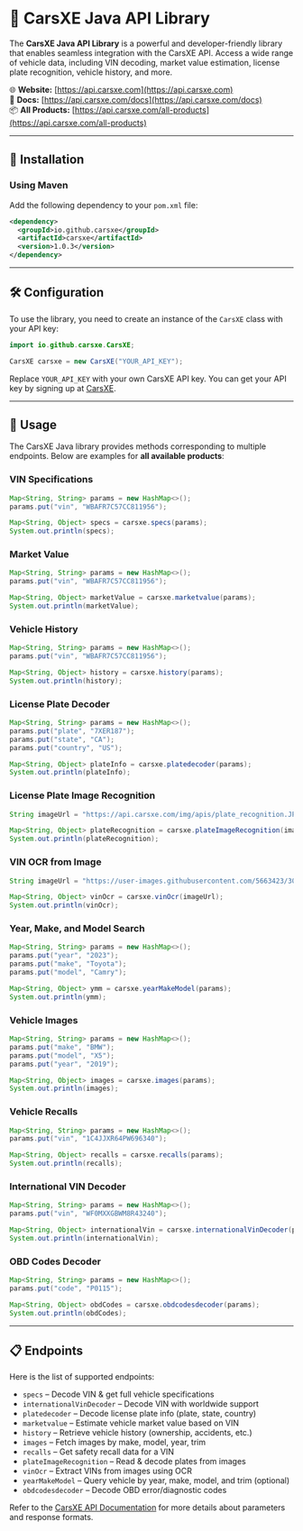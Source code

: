 # 🚗 CarsXE Java API Library

The **CarsXE Java API Library** is a powerful and developer-friendly library that enables seamless integration with the CarsXE API. Access a wide range of vehicle data, including VIN decoding, market value estimation, license plate recognition, vehicle history, and more.

🌐 **Website:** [https://api.carsxe.com](https://api.carsxe.com)  
📄 **Docs:** [https://api.carsxe.com/docs](https://api.carsxe.com/docs)  
📦 **All Products:** [https://api.carsxe.com/all-products](https://api.carsxe.com/all-products)

---

## 🚀 Installation

### Using Maven

Add the following dependency to your `pom.xml` file:

```xml
<dependency>
  <groupId>io.github.carsxe</groupId>
  <artifactId>carsxe</artifactId>
  <version>1.0.3</version>
</dependency>
```

---

## 🛠️ Configuration

To use the library, you need to create an instance of the `CarsXE` class with your API key:

```java
import io.github.carsxe.CarsXE;

CarsXE carsxe = new CarsXE("YOUR_API_KEY");
```

Replace `YOUR_API_KEY` with your own CarsXE API key. You can get your API key by signing up at [CarsXE](https://api.carsxe.com).

---

## 📖 Usage

The CarsXE Java library provides methods corresponding to multiple endpoints. Below are examples for **all available products**:

### VIN Specifications

```java
Map<String, String> params = new HashMap<>();
params.put("vin", "WBAFR7C57CC811956");

Map<String, Object> specs = carsxe.specs(params);
System.out.println(specs);
```

### Market Value

```java
Map<String, String> params = new HashMap<>();
params.put("vin", "WBAFR7C57CC811956");

Map<String, Object> marketValue = carsxe.marketvalue(params);
System.out.println(marketValue);
```

### Vehicle History

```java
Map<String, String> params = new HashMap<>();
params.put("vin", "WBAFR7C57CC811956");

Map<String, Object> history = carsxe.history(params);
System.out.println(history);
```

### License Plate Decoder

```java
Map<String, String> params = new HashMap<>();
params.put("plate", "7XER187");
params.put("state", "CA");
params.put("country", "US");

Map<String, Object> plateInfo = carsxe.platedecoder(params);
System.out.println(plateInfo);
```

### License Plate Image Recognition

```java
String imageUrl = "https://api.carsxe.com/img/apis/plate_recognition.JPG";

Map<String, Object> plateRecognition = carsxe.plateImageRecognition(imageUrl);
System.out.println(plateRecognition);
```

### VIN OCR from Image

```java
String imageUrl = "https://user-images.githubusercontent.com/5663423/30922082-64edb4fa-a3a8-11e7-873e-3fbcdce8ea3a.png";

Map<String, Object> vinOcr = carsxe.vinOcr(imageUrl);
System.out.println(vinOcr);
```

### Year, Make, and Model Search

```java
Map<String, String> params = new HashMap<>();
params.put("year", "2023");
params.put("make", "Toyota");
params.put("model", "Camry");

Map<String, Object> ymm = carsxe.yearMakeModel(params);
System.out.println(ymm);
```

### Vehicle Images

```java
Map<String, String> params = new HashMap<>();
params.put("make", "BMW");
params.put("model", "X5");
params.put("year", "2019");

Map<String, Object> images = carsxe.images(params);
System.out.println(images);
```

### Vehicle Recalls

```java
Map<String, String> params = new HashMap<>();
params.put("vin", "1C4JJXR64PW696340");

Map<String, Object> recalls = carsxe.recalls(params);
System.out.println(recalls);
```

### International VIN Decoder

```java
Map<String, String> params = new HashMap<>();
params.put("vin", "WF0MXXGBWM8R43240");

Map<String, Object> internationalVin = carsxe.internationalVinDecoder(params);
System.out.println(internationalVin);
```

### OBD Codes Decoder

```java
Map<String, String> params = new HashMap<>();
params.put("code", "P0115");

Map<String, Object> obdCodes = carsxe.obdcodesdecoder(params);
System.out.println(obdCodes);
```

---

## 📋 Endpoints

Here is the list of supported endpoints:

- `specs` – Decode VIN & get full vehicle specifications
- `internationalVinDecoder` – Decode VIN with worldwide support
- `platedecoder` – Decode license plate info (plate, state, country)
- `marketvalue` – Estimate vehicle market value based on VIN
- `history` – Retrieve vehicle history (ownership, accidents, etc.)
- `images` – Fetch images by make, model, year, trim
- `recalls` – Get safety recall data for a VIN
- `plateImageRecognition` – Read & decode plates from images
- `vinOcr` – Extract VINs from images using OCR
- `yearMakeModel` – Query vehicle by year, make, model, and trim (optional)
- `obdcodesdecoder` – Decode OBD error/diagnostic codes

Refer to the [CarsXE API Documentation](https://api.carsxe.com/docs) for more details about parameters and response formats.
